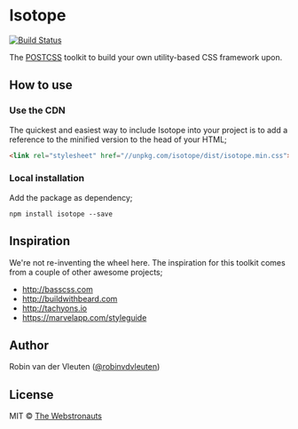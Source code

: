 # Isotope

[![Build Status](https://travis-ci.org/webstronauts/isotope.svg?branch=master)](https://travis-ci.org/webstronauts/isotope)

The [POSTCSS](http://postcss.org/) toolkit to build your own utility-based CSS framework upon.

## How to use

### Use the CDN

The quickest and easiest way to include Isotope into your project is to add a
reference to the minified version to the head of your HTML;

```html
<link rel="stylesheet" href="//unpkg.com/isotope/dist/isotope.min.css">
```

### Local installation

Add the package as dependency;

```
npm install isotope --save
```

## Inspiration

We're not re-inventing the wheel here. The inspiration for this toolkit comes
from a couple of other awesome projects;

- http://basscss.com
- http://buildwithbeard.com
- http://tachyons.io
- https://marvelapp.com/styleguide

## Author

Robin van der Vleuten ([@robinvdvleuten](https://twitter.com/robinvdvleuten))

## License

MIT © [The Webstronauts](https://www.webstronauts.co)
